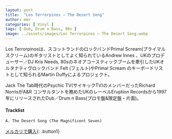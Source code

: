 ```yaml
---
layout: post
title:  "Los Terrorpinos – The Desert Song"
author: mmr
categories: [ Vinyl ]
tags: [ Dub, Drum n Bass, 90s ]
image: ../assets/images/Los Terrorpinos – The Desert Song.webp
---
```


Los Terrorpinosは、スコットランドのロックバンドPrimal Scream(プライマルスクリーム)のギタリストとしてよく知られているAndrew Innes 、UKのプロデューサー／DJ Kris Needs, 80sのネオアコースティックブームを牽引したUKオルタナティヴロックバンド Felt (フェルト)やPrimal Scream のキーボードリストとして知られるMartin Duffyによるプロジェクト。

Jack The Tab時代のPsychic TV(サイキックTV)のメンバーだったRichard NorrisがA&R コンサルタントを務めたUKのレーベルEruption Recordsから1997年にリリースされたDub／Drum n Bass(プロモ盤&限定盤・片面)。

#### Tracklist
```md
A. The Desert Song (The Magnificent Seven)
```

[メルカリで購入](https://jp.mercari.com/item/m79697585205?afid=6142608987){: .button1}
